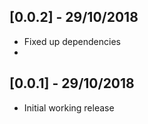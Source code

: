## [0.0.2] - 29/10/2018

* Fixed up dependencies
* 
## [0.0.1] - 29/10/2018

* Initial working release
